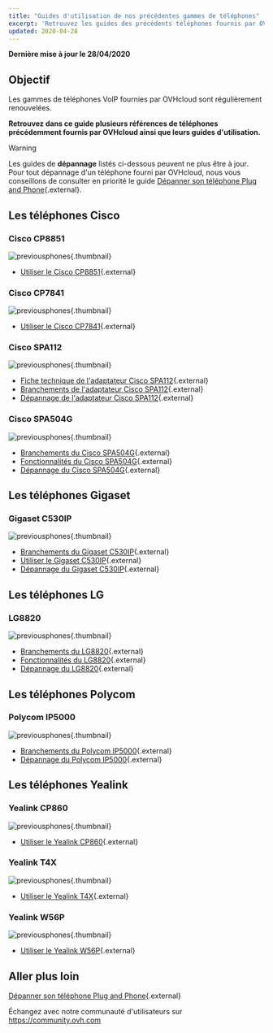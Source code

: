 ```yaml
---
title: "Guides d'utilisation de nos précédentes gammes de téléphones"
excerpt: 'Retrouvez les guides des précédents téléphones fournis par OVHcloud'
updated: 2020-04-28
---
```


**Dernière mise à jour le 28/04/2020**

## Objectif

Les gammes de téléphones VoIP fournies par OVHcloud sont régulièrement renouvelées. 

**Retrouvez dans ce guide plusieurs références de téléphones précédemment fournis par OVHcloud ainsi que leurs guides d'utilisation.**

> [!warning]
>
Les guides de **dépannage** listés ci-dessous peuvent ne plus être à jour. Pour tout dépannage d'un téléphone fourni par OVHcloud, nous vous conseillons de consulter en priorité le guide [Dépanner son téléphone Plug and Phone](/pages/telecom/voip/troubleshoot-02-fix-control-panel){.external}.
>

## Les téléphones Cisco

### Cisco CP8851

![previousphones](images/cp8851.jpg){.thumbnail}

- [Utiliser le Cisco CP8851](/pages/telecom/voip/cisco_8851_use){.external}

### Cisco CP7841

![previousphones](images/cp7841.jpg){.thumbnail}

- [Utiliser le Cisco CP7841](/pages/telecom/voip/cisco_7841_use){.external}

### Cisco SPA112

![previousphones](images/spa112.jpg){.thumbnail}

- [Fiche technique de l'adaptateur Cisco SPA112](/pages/telecom/voip/adaptateur_spa112){.external}
- [Branchements de l'adaptateur Cisco SPA112](/pages/telecom/voip/branchements_spa112){.external}
- [Dépannage de l'adaptateur Cisco SPA112](/pages/telecom/voip/depannage_spa112){.external}

### Cisco SPA504G

![previousphones](images/504G.jpg){.thumbnail}

- [Branchements du Cisco SPA504G](/pages/telecom/voip/branchements_spa504g){.external}
- [Fonctionnalités du Cisco SPA504G](/pages/telecom/voip/fonctionalites_spa504g){.external}
- [Dépannage du Cisco SPA504G](/pages/telecom/voip/depannage_spa504g){.external}

## Les téléphones Gigaset

### Gigaset C530IP

![previousphones](images/c530.jpg){.thumbnail}

- [Branchements du Gigaset C530IP](/pages/telecom/voip/branchements_du_c530_ip){.external}
- [Utiliser le Gigaset C530IP](/pages/telecom/voip/gigaset_c530ip_use){.external}
- [Dépannage du Gigaset C530IP](/pages/telecom/voip/depannage_c530_ip){.external}


## Les téléphones LG

### LG8820

![previousphones](images/lg8820.png){.thumbnail}

- [Branchements du LG8820](/pages/telecom/voip/branchements_lg_8820){.external}
- [Fonctionnalités du LG8820](/pages/telecom/voip/fonctionalites_lg_8820){.external}
- [Dépannage du LG8820](/pages/telecom/voip/depannage_lg_8820){.external}

## Les téléphones Polycom

### Polycom IP5000

![previousphones](images/polycomip5000.jpg){.thumbnail}

- [Branchements du Polycom IP5000](/pages/telecom/voip/branchements_ip5000){.external}
- [Dépannage du Polycom IP5000](/pages/telecom/voip/depannage_ip5000){.external}
 
## Les téléphones Yealink

### Yealink CP860

![previousphones](images/YealinkCP860.jpg){.thumbnail}

- [Utiliser le Yealink CP860](/pages/telecom/voip/yealink_cp860_use){.external}

### Yealink T4X

![previousphones](images/yealinkT4XX.jpg){.thumbnail}

- [Utiliser le Yealink T4X](/pages/telecom/voip/yealink_t4x_use){.external}

### Yealink W56P

![previousphones](images/W56P.jpg){.thumbnail}

- [Utiliser le Yealink W56P](/pages/telecom/voip/yealink_w56p_use){.external}

## Aller plus loin

[Dépanner son téléphone Plug and Phone](/pages/telecom/voip/troubleshoot-02-fix-control-panel){.external}

Échangez avec notre communauté d'utilisateurs sur <https://community.ovh.com>
